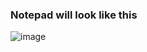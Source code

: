### Notepad will look like this
![image](https://github.com/Swayam26262/notepad/assets/112920855/9ba6c66b-00cd-4c52-a646-21de31e3c8fa)

